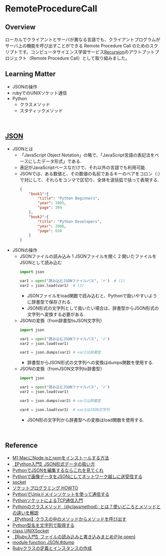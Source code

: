 # RemoteProcedureCall

## Overview
ローカルでクライアントとサーバが異なる言語でも、クライアントプログラムがサーバ上の機能を呼び出すことができる Remote Procedure Call のためのスクリプトです。コンピュータサイエンス学習サービス[Recursion](https://recursionist.io/)のアウトプットプロジェクト（Remote Procedure Call）として取り組みました。
<br />

## Learning Matter
* JSONの操作
* rubyでのUNIXソケット通信
* Python
	* クラスメソッド
	* スタティックメソッド
<br />

## [JSON](https://qiita.com/Morio/items/7538a939cc441367070d)
* JSONとは
	* 「JavaScript Object Notation」の略で、「JavaScript言語の表記法をベースにしたデータ形式」である.
	* 表記がJavaScriptベースなだけで、それ以外の言語でも利用可能.
	* JSONでは、ある数値と、その数値の名前であるキーのペアをコロン（:）で対にして、それらをコンマで区切り、全体を波括弧で括って表現する.
		```json
		{
			"book1":{
				"title": "Python Beginners",
				"year": 2005,
				"page": 399
			},
			"book2":{
				"title": "Python Developers",
				"year": 2006,
				"page": 650
			}
		}
		```
* JSONの操作
	* JSONファイルの読み込み
		1 JSONファイルを開く
		2 開いたファイルをJSONとして読み込む
		```python
		import json

		var1 = open("読み込むJSONファイルパス", 'r')	# (1)
		var2 = json.load(var1)	# (2)
		```
		* JSONファイルをload関数で読み込むと、Pythonで扱いやすいように辞書型で保存される.
		* JSON形式の文字列として扱いたい場合は、辞書型からJSON形式の文字列へ変換する必要がある.
	* JSONの変換（from辞書型toJSON文字列）
		```python
		import json
		
		var1 = open("読み込むJSONファイルパス", 'r')
		var2 = json.load(var1)

		var3 = json.dumps(var2)	# var2は辞書型
		```
		* 辞書型からJSON形式の文字列への変換はdumps関数を使用する.
	* JSONの変換（fromJSON文字列to辞書型）
		```python
		import json
		
		var1 = open("読み込むJSONファイルパス", 'r')
		var2 = json.load(var1)

		var3 = json.dumps(var2)	# var2は辞書型

		var4 = json.load(var3)	# var3はJSON文字列
		```
		* JSON形の文字列から辞書型への変換はload関数を使用する.
<br />

## Reference
* [M1 MacにNode.jsとnpmをインストールする方法](https://nullnull.dev/blog/how-to-install-node-js-and-npm-on-m1-mac/)
* [【Python入門】JSON形式データの扱い方](https://qiita.com/Morio/items/7538a939cc441367070d)
* [PythonでJSONを編集するならこれを見てくれ](https://qiita.com/Intel0tw5727/items/5e3e2f229d4bddcde3b7)
* [Pythonで画像データをJSONにしてネットワーク越しに送受信する](https://qiita.com/Motonaga/items/8da21f52e379469d744b)
* [socket](https://www.aihara.co.jp/~junt/program/socket.html)
* [ソケットプログラミング HOWTO](https://docs.python.org/ja/3.10/howto/sockets.html)
* [PythonでUnixドメインソケットを使って通信する](https://tokibito.hatenablog.com/entry/20150927/1443286053)
* [PythonソケットによるTCP通信入門](https://nayutari.com/python-socket)
* [Pythonのクラスメソッド（@classmethod）とは？使いどころとメソッドとの違いを解説](https://blog.pyq.jp/entry/Python_kaiketsu_190205)
* [【Python】クラスの中のメソッドからメソッドを呼び出す](https://rurukblog.com/post/python-class-method-method/)
* [Python型名を文字列で取得する](https://www.sukerou.com/2018/12/python_5.html)
* [class UNIXSocket](https://docs.ruby-lang.org/ja/latest/class/UNIXSocket.html)
* [【Ruby入門】ファイルの読み込みと書き込みまとめ(File open)](https://www.sejuku.net/blog/14388)
* [module function JSON.#dump](https://docs.ruby-lang.org/ja/latest/method/JSON/m/dump.html)
* [Rubyクラスの定義とインスタンスの作成](https://www.javadrive.jp/ruby/class/index2.html)

